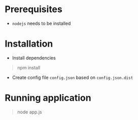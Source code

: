 # Prerequisites
- `nodejs` needs to be installed

# Installation

- Install dependencies
> npm install

- Create config file `config.json` based on `config.json.dist`


# Running application

> node app.js
